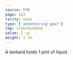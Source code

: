 ```yaml
---
source: PHB
page: 153
rarity: none
type: ['adventuring gear']
tag: item/mundane
value: 2 cp
weight: 1 lb.
---
```


A tankard holds 1 pint of liquid.

